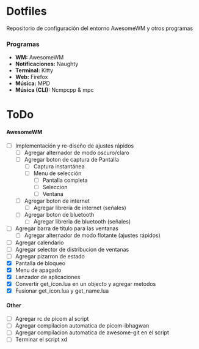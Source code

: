 # Dotfiles

Repositorio de configuración del entorno AwesomeWM y otros programas

### Programas

- **WM:** AwesomeWM
- **Notificaciones:** Naughty
- **Terminal:** Kitty
- **Web:** Firefox
- **Música:** MPD
- **Música (CLI):** Ncmpcpp & mpc

# ToDo

#### AwesomeWM

- [ ] Implementación y re-diseño de ajustes rápidos 
  - [ ] Agregar alternador de modo oscuro/claro
  - [ ] Agregar boton de captura de Pantalla
    - [ ] Captura instantánea
    - [ ] Menu de selección
        - [ ] Pantalla completa
        - [ ] Seleccion
        - [ ] Ventana
  - [ ] Agregar boton de internet
    - [ ] Agregar libreria de internet (señales)
  - [ ] Agregar boton de bluetooth
    - [ ] Agregar libreria de bluetooth (señales)
- [ ] Agregar barra de titulo para las ventanas 
  - [ ] Agregar alternador de modo flotante (ajustes rápidos)
- [ ] Agregar calendario 
- [ ] Agregar selector de distribucion de ventanas 
- [ ] Agregar pizarron de estado 
- [x] Pantalla de bloqueo 
- [x] Menu de apagado 
- [x] Lanzador de aplicaciones 
- [x] Convertir get_icon.lua en un objecto y agregar metodos 
- [x] Fusionar get_icon.lua y get_name.lua 

#### Other

- [ ] Agregar rc de picom al script
- [ ] Agregar compilacion automatica de picom-ibhagwan
- [ ] Agregar compilacion automatica de awesome-git en el script
- [ ] Terminar el script xd
